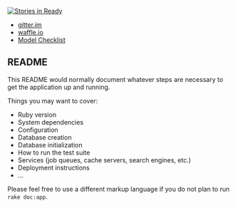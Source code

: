 [![Stories in Ready](https://badge.waffle.io/RubyRebels/redbird.png?label=ready&title=Ready)](https://waffle.io/RubyRebels/redbird)
* [gitter.im](https://gitter.im/RubyRebels/redbird)
* [waffle.io](https://waffle.io/RubyRebels/redbird)
* [Model Checklist](https://gist.github.com/CITguy/6b26a4277beb0bb8f119)

## README

This README would normally document whatever steps are necessary to get the
application up and running.

Things you may want to cover:

* Ruby version
* System dependencies
* Configuration
* Database creation
* Database initialization
* How to run the test suite
* Services (job queues, cache servers, search engines, etc.)
* Deployment instructions
* ...

Please feel free to use a different markup language if you do not plan to run
`rake doc:app`.
